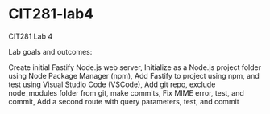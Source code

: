 # CIT281-lab4
CIT281 Lab 4

Lab goals and outcomes:

Create initial Fastify Node.js web server, 
Initialize as a Node.js project folder using Node Package Manager (npm), 
Add Fastify to project using npm, and test using Visual Studio Code (VSCode), 
Add git repo, exclude node_modules folder from git, make commits, 
Fix MIME error, test, and commit, 
Add a second route with query parameters, test, and commit
